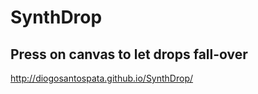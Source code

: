 # SynthDrop
## Press on canvas to let drops fall-over
<a ref='http://diogosantospata.github.io/SynthDrop/'>http://diogosantospata.github.io/SynthDrop/</a>
